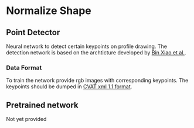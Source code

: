 # Normalize Shape

## Point Detector
Neural network to detect certain keypoints on profile drawing. The detection network is based on the archticture developed by [Bin Xiao et al.](https://arxiv.org/pdf/1804.06208.pdf).
### Data Format
To train the network provide rgb images with corresponding keypoints. The keypoints should be dumped in [CVAT xml 1.1 format](https://github.com/opencv/cvat/blob/develop/cvat/apps/documentation/xml_format.md). 


## Pretrained network
Not yet provided